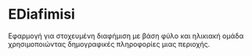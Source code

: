 # EDiafimisi
 Εφαρμογή για στοχευμένη διαφήμιση με βάση φύλο και ηλικιακή ομάδα χρησιμοποιώντας δημογραφικές πληροφορίες μιας περιοχής.
